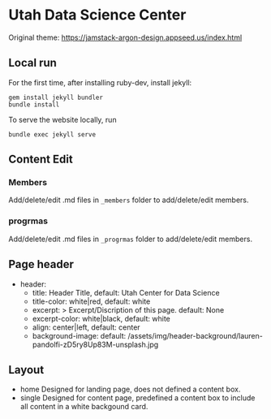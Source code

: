 # Utah Data Science Center

Original theme: https://jamstack-argon-design.appseed.us/index.html

## Local run
For the first time, after installing ruby-dev, install jekyll:
```shell
gem install jekyll bundler
bundle install
```
To serve the website locally, run
```shell
bundle exec jekyll serve
```

## Content Edit

### Members
Add/delete/edit .md files in `_members` folder to add/delete/edit members. 

### progrmas
Add/delete/edit .md files in `_progrmas` folder to add/delete/edit members.

## Page header
* header:
  * title: Header Title, default: Utah Center for Data Science
  * title-color: white|red, default: white
  * excerpt: >
        Excerpt/Discription of this page.
        default: None
  * excerpt-color: white|black, default: white
  * align: center|left, default: center
  * background-image: default: /assets/img/header-background/lauren-pandolfi-zD5ry8Up83M-unsplash.jpg

## Layout
* home
  Designed for landing page, does not defined a content box.
* single
  Designed for content page, predefined a content box to include all content in a white backgound card.